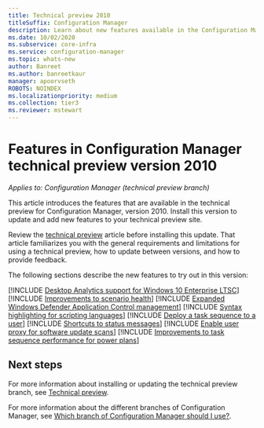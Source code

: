 ```yaml
---
title: Technical preview 2010
titleSuffix: Configuration Manager
description: Learn about new features available in the Configuration Manager technical preview branch version 2010.
ms.date: 10/02/2020
ms.subservice: core-infra
ms.service: configuration-manager
ms.topic: whats-new
author: Banreet
ms.author: banreetkaur
manager: apoorvseth
ROBOTS: NOINDEX
ms.localizationpriority: medium
ms.collection: tier3
ms.reviewer: mstewart
---
```


# Features in Configuration Manager technical preview version 2010

*Applies to: Configuration Manager (technical preview branch)*

This article introduces the features that are available in the technical preview for Configuration Manager, version 2010. Install this version to update and add new features to your technical preview site.

Review the [technical preview](../technical-preview.md) article before installing this update. That article familiarizes you with the general requirements and limitations for using a technical preview, how to update between versions, and how to provide feedback.

The following sections describe the new features to try out in this version:

<!-- [!INCLUDE [Example feature name](includes/2010/1234567.md)] -->

[!INCLUDE [Desktop Analytics support for Windows 10 Enterprise LTSC](includes/2010/6107649.md)]
[!INCLUDE [Improvements to scenario health](includes/2010/7699511.md)]
[!INCLUDE [Expanded Windows Defender Application Control management](includes/2010/7752243.md)]
[!INCLUDE [Syntax highlighting for scripting languages](includes/2010/7964912.md)]
[!INCLUDE [Deploy a task sequence to a user](includes/2010/8018255.md)]
[!INCLUDE [Shortcuts to status messages](includes/2010/8232705.md)]
[!INCLUDE [Enable user proxy for software update scans](includes/2010/8379199.md)]
[!INCLUDE [Improvements to task sequence performance for power plans](includes/2010/7721999.md)]

<!--
## General known issues

[!INCLUDE [Azure AD authentication doesn't work](includes/2010/known-issue-7569264.md)]
-->

## Next steps

For more information about installing or updating the technical preview branch, see [Technical preview](../technical-preview.md).

For more information about the different branches of Configuration Manager, see [Which branch of Configuration Manager should I use?](../../understand/which-branch-should-i-use.md).
